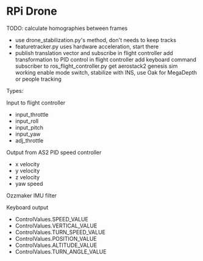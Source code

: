 
# RPi Drone


TODO:
calculate homographies between frames 
- use drone_stabilization.py's method, don't needs to keep tracks
- featuretracker.py uses hardware acceleration, start there
- publish translation vector and subscribe in flight controller
add transformation to PID control in flight controller
add keyboard command subscriber to ros_flight_controller.py
get aerostack2 genesis sim working
enable mode switch, stabilize with INS, use Oak for MegaDepth or people tracking



Types:

Input to flight controller
- input_throttle
- input_roll
- input_pitch
- input_yaw
- adj_throttle

Output from AS2 PID speed controller
- x velocity
- y velocity
- z velocity
- yaw speed

Ozzmaker IMU filter

Keyboard output
- ControlValues.SPEED_VALUE
- ControlValues.VERTICAL_VALUE
- ControlValues.TURN_SPEED_VALUE
- ControlValues.POSITION_VALUE
- ControlValues.ALTITUDE_VALUE
- ControlValues.TURN_ANGLE_VALUE

